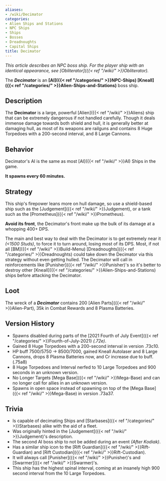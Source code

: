 ```yaml
---
aliases:
- /wiki/Decimator
categories:
- Alien Ships and Stations
- NPC Ships
- Ships
- Bosses
- Dreadnoughts
- Capital Ships
title: Decimator
---
```


_This article describes an NPC boss ship. For the player ship with an identical appearance, see [Obliterator]({{< ref "/wiki/" >}}Obliterator)._

The **_Decimator_** is an **[AI]({{< ref "/categories/" >}}NPC-Ships) [Kneall]({{< ref "/categories/" >}}Alien-Ships-and-Stations)** boss ship.

## Description

The **Decimator** is a large, powerful [Alien]({{< ref "/wiki/" >}}Aliens) ship that can be extremely dangerous if not handled carefully. Though it deals immense damage towards both shield and hull, it is generally better at damaging hull, as most of its weapons are railguns and contains 8 Huge Torpedoes with a 200-second interval, and 8 Large Cannons.

## Behavior

Decimator's AI is the same as most [AI]({{< ref "/wiki/" >}}AI) Ships in the game.

**It spawns every 60 minutes.**

## Strategy

This ship's firepower leans more on hull damage, so use a shield-based ship such as the [Judgement]({{< ref "/wiki/" >}}Judgement), or a tank such as the [Prometheus]({{< ref "/wiki/" >}}Prometheus).

**Avoid its front**, the Decimator's front make up the bulk of its damage at a whopping 400+ DPS.

The main and best way to deal with the Decimator is to get extremely near it _(<1500 Studs)_, to force it to turn around, losing most of its DPS. Most, if not all [BM]({{< ref "/wiki/" >}}Build-Menu) [Dreadnoughts]({{< ref "/categories/" >}}Dreadnoughts) could take down the Decimator via this strategy without even getting hulled. The Decimator will call in reinforcements like [Punisher]({{< ref "/wiki/" >}}Punisher)'s so it's better to destroy other [Kneall]({{< ref "/categories/" >}}Alien-Ships-and-Stations) ships before attacking the Decimator.

## Loot

The wreck of a **_Decimator_** contains 200 [Alien Parts]({{< ref "/wiki/" >}}Alien-Part), 35k in Combat Rewards and 8 Plasma Batteries.

## Version History 

- Spawns disabled during parts of the [2021 Fourth of July Event]({{< ref "/categories/" >}}Fourth-of-July-2021) _(.72e)_.
- Gained 8 Huge Torpedoes with a 200-second interval in version .73c10.
- HP buff 7500/5750 -> 8500/7000, gained Kneall Autolaser and 8 Large Cannons, drops 8 Plasma Batteries now, and Cr increase due to buff. (.75a8)
- 8 Huge Torpedoes and Interval nerfed to 10 Large Torpedoes and 900 seconds in an unknown version.
- No Longer Targets [Mega Base]({{< ref "/wiki/" >}}Mega-Base) and can no longer call for allies in an unknown version.
- Spawns in open space instead of spawning on top of the [Mega Base]({{< ref "/wiki/" >}}Mega-Base) in version .73a37.

## Trivia

- Is capable of decimating Ships and [Starbases]({{< ref "/categories/" >}}Starbases) alike with the aid of a fleet.
- Was originally hinted in the [Judgement]({{< ref "/wiki/" >}}Judgement)'s description.
- The second AI boss ship to not be added during an event _(After Kodiak)_.
- Has a similar ship icon to the [Rift Guardian]({{< ref "/wiki/" >}}Rift-Guardian) and [Rift Custodian]({{< ref "/wiki/" >}}Rift-Custodian).
- It will always call [Punisher]({{< ref "/wiki/" >}}Punisher)'s and [Swarmer]({{< ref "/wiki/" >}}Swarmer)'s.
- This ship has the highest spinal interval, coming at an insanely high 900 second interval from the 10 Large Torpedoes.